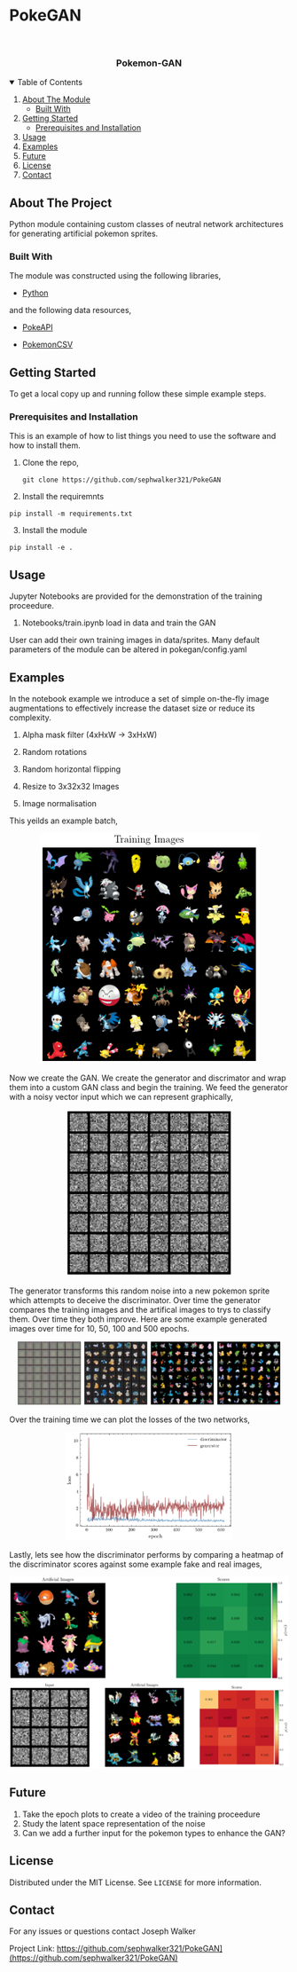 # PokeGAN
<br />
<p align="center">
  <a href="https://github.com/sephwalker321/PokeGAN">
  </a>
  <h3 align="center">Pokemon-GAN</h3>
</p>


<!-- TABLE OF CONTENTS -->
<details open="open">
  <summary>Table of Contents</summary>
  <ol>
    <li>
      <a href="#about-the-project">About The Module</a>
      <ul>
        <li><a href="#built-with">Built With</a></li>
      </ul>
    </li>
    <li>
      <a href="#getting-started">Getting Started</a>
      <ul>
        <li><a href="#prerequisites">Prerequisites and Installation</a></li>
      </ul>
    </li>
    <li><a href="#usage">Usage</a></li>
    <li><a href="#examples">Examples</a></li>
    <li><a href="#future">Future</a></li>
    <li><a href="#license">License</a></li>
    <li><a href="#contact">Contact</a></li>
  </ol>
</details>


<!-- ABOUT THE PROJECT -->
## About The Project

<p align="center">
  <a href="https://github.com/sephwalker321/PokeGAN">
  </a>
</p>

Python module containing custom classes of neutral network architectures for generating artificial pokemon sprites.

### Built With

The module was constructed using the following libraries,
* [Python](https://www.python.org/)

and the following data resources,

* [PokeAPI](https://github.com/PokeAPI/sprites)

* [PokemonCSV](https://www.kaggle.com/datasets/rounakbanik/pokemon)

<!-- GETTING STARTED -->
## Getting Started

To get a local copy up and running follow these simple example steps.

### Prerequisites and Installation

This is an example of how to list things you need to use the software and how to install them.

1. Clone the repo,
   ```
   git clone https://github.com/sephwalker321/PokeGAN
   ```

2. Install the requiremnts
  ```
  pip install -m requirements.txt
  ```
3. Install the module
  ```
  pip install -e .
  ```

<!-- USAGE EXAMPLES -->
## Usage
Jupyter Notebooks are provided for the demonstration of the training proceedure. 

1. Notebooks/train.ipynb load in data and train the GAN

User can add their own training images in data/sprites. Many default parameters of the module can be altered in pokegan/config.yaml

## Examples
In the notebook example we introduce a set of simple on-the-fly image augmentations to effectively increase the dataset size or reduce its complexity.

1. Alpha mask filter (4xHxW -> 3xHxW)

2. Random rotations

3. Random horizontal flipping

4. Resize to 3x32x32 Images

5. Image normalisation

This yeilds an example batch,

<p align="center">
<img src="assets/batch.png">
</p>

Now we create the GAN. We create the generator and discrimator and wrap them into a custom GAN class and begin the training. We feed the generator with a noisy vector input which we can represent graphically, 

<p align="center">
<img src="assets/Noise.png" width="60%">
</p>

The generator transforms this random noise into a new pokemon sprite which attempts to deceive the discriminator. Over time the generator compares the training images and the artifical images to trys to classify them. Over time they both improve.
Here are some example generated images over time for 10, 50, 100 and 500 epochs.

<p align="center">
<img src="assets/00010.png" width="23%"> <img src="assets/00050.png" width="23%"> <img src="assets/00100.png" width="23%"> <img src="assets/00500.png" width="23%">
</p>

Over the training time we can plot the losses of the two networks, 

<p align="center">
<img src="assets/training_loss.png" width="60%">
</p>

Lastly, lets see how the discriminator performs by comparing a heatmap of the discriminator scores against some example fake and real images,

<p align="center">
<img src="assets/training_images.png">
<img src="assets/artificial_images.png">
</p>

<!-- FUTURE -->
## Future
1. Take the epoch plots to create a video of the training proceedure
2. Study the latent space representation of the noise
3. Can we add a further input for the pokemon types to enhance the GAN?

<!-- LICENSE -->
## License

Distributed under the MIT License. See `LICENSE` for more information.


<!-- CONTACT -->
## Contact

For any issues or questions contact Joseph Walker

Project Link: https://github.com/sephwalker321/PokeGAN](https://github.com/sephwalker321/PokeGAN)
